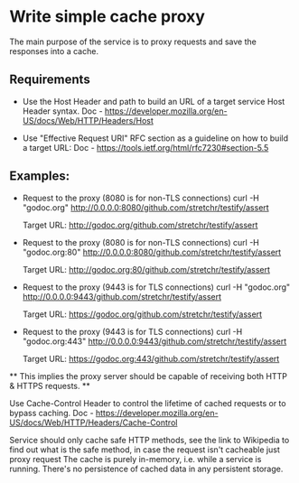 # Write simple cache proxy

The main purpose of the service is to proxy requests and save the responses into a cache.

## Requirements
* Use the Host Header and path to build an URL of a target service Host Header syntax.
Doc - https://developer.mozilla.org/en-US/docs/Web/HTTP/Headers/Host

* Use "Effective Request URI" RFC section as a guideline on how to build a target URL:
Doc - https://tools.ietf.org/html/rfc7230#section-5.5

## Examples:
* Request to the proxy (8080 is for non-TLS connections)
    curl -H "godoc.org" <http://0.0.0.0:8080/github.com/stretchr/testify/assert>
     	 
  Target URL:
    <http://godoc.org/github.com/stretchr/testify/assert>
     	 
* Request to the proxy (8080 is for non-TLS connections)
    curl -H "godoc.org:80" <http://0.0.0.0:8080/github.com/stretchr/testify/assert>
     	 
  Target URL:
    <http://godoc.org:80/github.com/stretchr/testify/assert>
     	 
* Request to the proxy (9443 is for TLS connections)
    curl -H "godoc.org" <http://0.0.0.0:9443/github.com/stretchr/testify/assert>
     	 
  Target URL:
    <https://godoc.org/github.com/stretchr/testify/assert>
     	 
* Request to the proxy (9443 is for TLS connections)
    curl -H "godoc.org:443" <http://0.0.0.0:9443/github.com/stretchr/testify/assert>
     	 
  Target URL:
    <https://godoc.org:443/github.com/stretchr/testify/assert>

** This implies the proxy server should be capable of receiving both HTTP & HTTPS requests. **

Use Cache-Control Header to control the lifetime of cached requests or to bypass caching.
Doc - https://developer.mozilla.org/en-US/docs/Web/HTTP/Headers/Cache-Control

Service should only cache safe HTTP methods, see the link to Wikipedia to find out what is the safe method, in case the request isn't cacheable just proxy request
The cache is purely in-memory, i.e. while a service is running. There's no persistence of cached data in any persistent storage.


